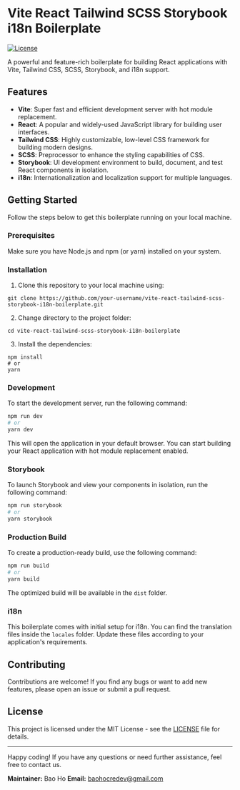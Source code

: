 
# Vite React Tailwind SCSS Storybook i18n Boilerplate

[![License](https://img.shields.io/badge/license-MIT-blue.svg)](https://opensource.org/licenses/MIT)

A powerful and feature-rich boilerplate for building React applications with Vite, Tailwind CSS, SCSS, Storybook, and i18n support.

## Features

- **Vite**: Super fast and efficient development server with hot module replacement.
- **React**: A popular and widely-used JavaScript library for building user interfaces.
- **Tailwind CSS**: Highly customizable, low-level CSS framework for building modern designs.
- **SCSS**: Preprocessor to enhance the styling capabilities of CSS.
- **Storybook**: UI development environment to build, document, and test React components in isolation.
- **i18n**: Internationalization and localization support for multiple languages.

## Getting Started

Follow the steps below to get this boilerplate running on your local machine.

### Prerequisites

Make sure you have Node.js and npm (or yarn) installed on your system.

### Installation

1. Clone this repository to your local machine using:

```
git clone https://github.com/your-username/vite-react-tailwind-scss-storybook-i18n-boilerplate.git
```

2. Change directory to the project folder:

```
cd vite-react-tailwind-scss-storybook-i18n-boilerplate
```

3. Install the dependencies:

```
npm install
# or
yarn
```

### Development

To start the development server, run the following command:

```bash
npm run dev
# or
yarn dev
```

This will open the application in your default browser. You can start building your React application with hot module replacement enabled.

### Storybook

To launch Storybook and view your components in isolation, run the following command:

```bash
npm run storybook
# or
yarn storybook
```

### Production Build

To create a production-ready build, use the following command:

```bash
npm run build
# or
yarn build
```

The optimized build will be available in the `dist` folder.

### i18n

This boilerplate comes with initial setup for i18n. You can find the translation files inside the `locales` folder. Update these files according to your application's requirements.

## Contributing

Contributions are welcome! If you find any bugs or want to add new features, please open an issue or submit a pull request.

## License

This project is licensed under the MIT License - see the [LICENSE](LICENSE) file for details.

---

Happy coding! If you have any questions or need further assistance, feel free to contact us.

**Maintainer:** Bao Ho
**Email:** baohocredev@gmail.com

